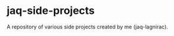 # jaq-side-projects
A repository of various side projects created by me (jaq-lagnirac).

<!--py file - A tool to take a config.json file and outputs a template .json file that takes out all of the sensitive information and replaces it with data types.-->
